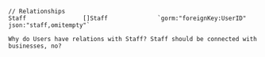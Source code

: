 	// Relationships
	Staff                []Staff              `gorm:"foreignKey:UserID" json:"staff,omitempty"`

    Why do Users have relations with Staff? Staff should be connected with businesses, no?